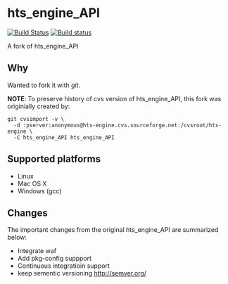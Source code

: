# hts_engine_API

[![Build Status](https://travis-ci.org/r9y9/hts_engine_API.svg?branch=master)](https://travis-ci.org/r9y9/hts_engine_API)
[![Build status](https://ci.appveyor.com/api/projects/status/7tm96g50a9i43mhl/branch/master?svg=true)](https://ci.appveyor.com/project/r9y9/hts-engine-api/branch/master)

A fork of hts_engine_API


## Why

Wanted to fork it with *git*.

**NOTE**: To preserve history of cvs version of hts_engine_API, this fork was originially created by:

```
git cvsimport -v \
  -d :pserver:anonymous@hts-engine.cvs.sourceforge.net:/cvsroot/hts-engine \
  -C hts_engine_API hts_engine_API
```

## Supported platforms

- Linux
- Mac OS X
- Windows (gcc)

## Changes

The important changes from the original hts_engine_API are summarized below:

- Integrate waf
- Add pkg-config suppport
- Continuous integratioin support
- keep sementic versioning http://semver.org/
